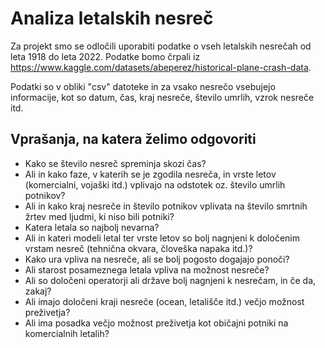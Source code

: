 # Analiza letalskih nesreč

Za projekt smo se odločili uporabiti podatke o vseh letalskih nesrečah od leta 1918 do leta 2022. Podatke bomo črpali iz https://www.kaggle.com/datasets/abeperez/historical-plane-crash-data.

Podatki so v obliki "csv" datoteke in za vsako nesrečo vsebujejo informacije, kot so datum, čas, kraj nesreče, število umrlih, vzrok nesreče itd.

## Vprašanja, na katera želimo odgovoriti

- Kako se število nesreč spreminja skozi čas?
- Ali in kako faze, v katerih se je zgodila nesreča, in vrste letov (komercialni, vojaški itd.) vplivajo na odstotek oz. število umrlih potnikov?
- Ali in kako kraj nesreče in število potnikov vplivata na število smrtnih žrtev med ljudmi, ki niso bili potniki?
- Katera letala so najbolj nevarna?
- Ali in kateri modeli letal ter vrste letov so bolj nagnjeni k določenim vrstam nesreč (tehnična okvara, človeška napaka itd.)?
- Kako ura vpliva na nesreče, ali se bolj pogosto dogajajo ponoči?
- Ali starost posameznega letala vpliva na možnost nesreče?
- Ali so določeni operatorji ali države bolj nagnjeni k nesrečam, in če da, zakaj?
- Ali imajo določeni kraji nesreče (ocean, letališče itd.) večjo možnost preživetja?
- Ali ima posadka večjo možnost preživetja kot običajni potniki na komercialnih letalih?

